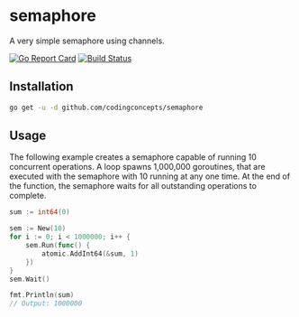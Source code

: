 # semaphore
A very simple semaphore using channels.

[![Go Report Card](https://goreportcard.com/badge/github.com/codingconcepts/semaphore)](https://goreportcard.com/report/github.com/codingconcepts/semaphore) [![Build Status](https://travis-ci.org/codingconcepts/semaphore.svg?branch=master)](https://travis-ci.org/codingconcepts/semaphore)

## Installation
``` bash
go get -u -d github.com/codingconcepts/semaphore
```

## Usage
The following example creates a semaphore capable of running 10 concurrent operations.  A loop spawns 1,000,000 goroutines, that are executed with the semaphore with 10 running at any one time.  At the end of the function, the semaphore waits for all outstanding operations to complete.

``` go
sum := int64(0)

sem := New(10)
for i := 0; i < 1000000; i++ {
	sem.Run(func() {
		atomic.AddInt64(&sum, 1)
	})
}
sem.Wait()

fmt.Println(sum)
// Output: 1000000
```